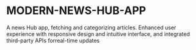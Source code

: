 # MODERN-NEWS-HUB-APP
A news Hub app, fetching and categorizing articles. Enhanced user experience with responsive design and intuitive interface, and integrated third-party APIs forreal-time updates

